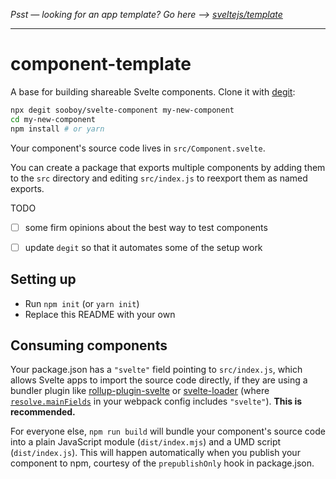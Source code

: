 *Psst — looking for an app template? Go here --> [sveltejs/template](https://github.com/sveltejs/template)*

---

# component-template

A base for building shareable Svelte components. Clone it with [degit](https://github.com/Rich-Harris/degit):

```bash
npx degit sooboy/svelte-component my-new-component
cd my-new-component
npm install # or yarn
```

Your component's source code lives in `src/Component.svelte`.

You can create a package that exports multiple components by adding them to the `src` directory and editing `src/index.js` to reexport them as named exports.

TODO

* [ ] some firm opinions about the best way to test components
* [ ] update `degit` so that it automates some of the setup work


## Setting up

* Run `npm init` (or `yarn init`)
* Replace this README with your own


## Consuming components

Your package.json has a `"svelte"` field pointing to `src/index.js`, which allows Svelte apps to import the source code directly, if they are using a bundler plugin like [rollup-plugin-svelte](https://github.com/sveltejs/rollup-plugin-svelte) or [svelte-loader](https://github.com/sveltejs/svelte-loader) (where [`resolve.mainFields`](https://webpack.js.org/configuration/resolve/#resolve-mainfields) in your webpack config includes `"svelte"`). **This is recommended.**

For everyone else, `npm run build` will bundle your component's source code into a plain JavaScript module (`dist/index.mjs`) and a UMD script (`dist/index.js`). This will happen automatically when you publish your component to npm, courtesy of the `prepublishOnly` hook in package.json.
